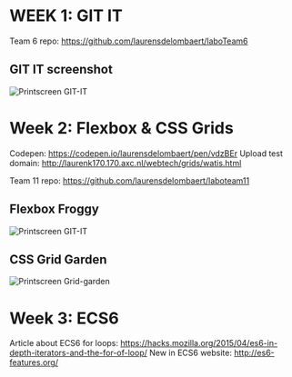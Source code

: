# WEEK 1: GIT IT

Team 6 repo: https://github.com/laurensdelombaert/laboTeam6

## GIT IT screenshot

![Printscreen GIT-IT](http://laurenk170.170.axc.nl/webtech/gitit.png)

# Week 2: Flexbox & CSS Grids

Codepen: https://codepen.io/laurensdelombaert/pen/vdzBEr
Upload test domain: http://laurenk170.170.axc.nl/webtech/grids/watis.html

Team 11 repo: https://github.com/laurensdelombaert/laboteam11

## Flexbox Froggy

![Printscreen GIT-IT](http://laurenk170.170.axc.nl/webtech/froggy.png)

## CSS Grid Garden

![Printscreen Grid-garden](http://laurenk170.170.axc.nl/webtech/grid.png)

# Week 3: ECS6

Article about ECS6 for loops: https://hacks.mozilla.org/2015/04/es6-in-depth-iterators-and-the-for-of-loop/
New in ECS6 website: http://es6-features.org/